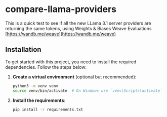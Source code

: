 # compare-llama-providers
This is a quick test to see if all the new LLama 3.1 server providers are returning the same tokens, using Weights & Biases Weave Evaluations [https://wandb.me/weave](https://wandb.me/weave)

## Installation

To get started with this project, you need to install the required dependencies. Follow the steps below:

1. **Create a virtual environment** (optional but recommended):
   ```bash
   python3 -m venv venv
   source venv/bin/activate  # On Windows use `venv\Scripts\activate`
   ```

2. **Install the requirements**:
   ```bash
   pip install -r requirements.txt
   ```
